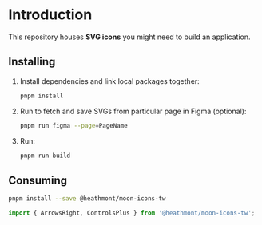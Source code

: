 # Introduction

This repository houses **SVG icons** you might need to build an application.

## Installing

1. Install dependencies and link local packages together:

   ```sh
   pnpm install
   ```

2. Run to fetch and save SVGs from particular page in Figma (optional):

   ```sh
   pnpm run figma --page=PageName
   ```

3. Run:

   ```sh
   pnpm run build
   ```

## Consuming

```bash
pnpm install --save @heathmont/moon-icons-tw
```

```javascript
import { ArrowsRight, ControlsPlus } from '@heathmont/moon-icons-tw';
```
